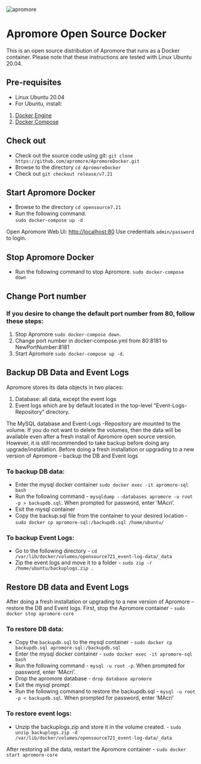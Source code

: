 ![apromore](https://apromore.org/wp-content/uploads/2021/08/Apromore-banner_red.png "apromore")

# Apromore Open Source Docker
This is an open source distribution of Apromore that runs as a Docker container. 
Please note that these instructions are tested with Linux Ubuntu 20.04. 

## Pre-requisites
- Linux Ubuntu 20.04
- For Ubuntu, install:
1. [Docker Engine](https://docs.docker.com/engine/install/ubuntu/)
2. [Docker Compose](https://docs.docker.com/compose/install/)

## Check out
* Check out the source code using git: `git clone https://github.com/apromore/ApromoreDocker.git`
* Browse to the directory `cd ApromoreDocker`
* Check out `git checkout release/v7.21`

## Start Apromore Docker
- Browse to the directory `cd opensource7.21`
- Run the following command.  
 `sudo docker-compose up -d`

Open Apromore Web UI: [http://localhost:80](http://localhost:80)
Use credentials `admin/password` to login.

## Stop Apromore Docker
- Run the following command to stop Apromore.
`sudo docker-compose down`

## Change Port number
### If you desire to change the default port number from 80, follow these steps:
1. Stop Apromore `sudo docker-compose down`.
2. Change port number in docker-compose.yml from 80:8181 to NewPortNumber:8181
3. Start Apromore `sudo docker-compose up -d`.


## Backup DB Data and Event Logs
Apromore stores its data objects in two places:
1. Database: all data, except the event logs
2. Event logs which are by default located in the top-level “Event-Logs-Repository” directory.

The MySQL database and Event-Logs -Repository are mounted to the volume. If you do not want to delete the volumes, then the data will be available even after a fresh install of Apromore open source version. However, it is still recommended to take backup before doing any upgrade/installation.
Before doing a fresh installation or upgrading to a new version of Apromore – backup the DB and Event logs

### To backup DB data:
* Enter the mysql docker container `sudo docker exec -it apromore-sql bash`
* Run the following command - `mysqldump --databases apromore -u root -p > backupdb.sql`. When prompted for password, enter ‘MAcri’.
* Exit the mysql container
* Copy the backup.sql file from the container to your desired location - `sudo docker cp apromore-sql:/backupdb.sql /home/ubuntu/`

### To backup Event Logs:
* Go to the following directory - `cd /var/lib/docker/volumes/opensource721_event-log-data/_data`
* Zip the event logs and move it to a folder - `sudo zip -r /home/ubuntu/backuplogs.zip .`

## Restore DB data and Event Logs
After doing a fresh installation or upgrading to a new version of Apromore – restore the DB and Event logs. First, stop the Apromore container - `sudo docker stop apromore-core`

### To restore DB data:
* Copy the `backupdb.sql` to the mysql container - `sudo docker cp backupdb.sql apromore-sql:/backupdb.sql`
* Enter the mysql docker container - `sudo docker exec -it apromore-sql bash`
* Run the following command - `mysql -u root -p`. When prompted for password, enter ‘MAcri’.
* Drop the apromore database - `drop database apromore`
* Exit the mysql prompt
* Run the following command to restore the backupdb.sql - `mysql -u root -p < backupdb.sql`.  When prompted for password, enter ‘MAcri’

### To restore event logs: 
* Unzip the backuplogs.zip and store it in the volume created. - `sudo unzip backuplogs.zip -d /var/lib/docker/volumes/opensource721_event-log-data/_data`

After restoring all the data, restart the Apromore container - `sudo docker start apromore-core`
